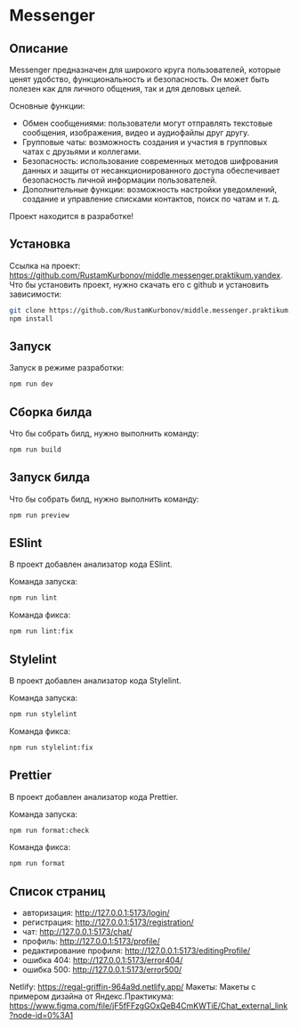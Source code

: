 # Messenger

## Описание

Messenger предназначен для широкого круга пользователей, которые ценят удобство, функциональность и безопасность. Он может быть полезен как для личного общения, так и для деловых целей.

Основные функции:

- Обмен сообщениями: пользователи могут отправлять текстовые сообщения, изображения, видео и аудиофайлы друг другу.
- Групповые чаты: возможность создания и участия в групповых чатах с друзьями и коллегами.
- Безопасность: использование современных методов шифрования данных и защиты от несанкционированного доступа обеспечивает безопасность личной информации пользователей.
- Дополнительные функции: возможность настройки уведомлений, создание и управление списками контактов, поиск по чатам и т. д.

Проект находится в разработке!

## Установка

Ссылка на проект: https://github.com/RustamKurbonov/middle.messenger.praktikum.yandex. Что бы установить проект, нужно скачать его с github и установить зависимости:

```bash
git clone https://github.com/RustamKurbonov/middle.messenger.praktikum.yandex.git
npm install
```

## Запуск

Запуск в режиме разработки:

```bash
npm run dev
```

## Сборка билда

Что бы собрать билд, нужно выполнить команду:

```bash
npm run build
```

## Запуск билда

Что бы собрать билд, нужно выполнить команду:

```bash
npm run preview
```

## ESlint

В проект добавлен анализатор кода ESlint.

Команда запуска:

```bash
npm run lint
```

Команда фикса:

```bash
npm run lint:fix
```

## Stylelint

В проект добавлен анализатор кода Stylelint.

Команда запуска:

```bash
npm run stylelint
```

Команда фикса:

```bash
npm run stylelint:fix
```

## Prettier

В проект добавлен анализатор кода Prettier.

Команда запуска:

```bash
npm run format:check
```

Команда фикса:

```bash
npm run format
```

## Список страниц

- авторизация: http://127.0.0.1:5173/login/
- регистрация: http://127.0.0.1:5173/registration/
- чат: http://127.0.0.1:5173/chat/
- профиль: http://127.0.0.1:5173/profile/
- редактирование профиля: http://127.0.0.1:5173/editingProfile/
- ошибка 404: http://127.0.0.1:5173/error404/
- ошибка 500: http://127.0.0.1:5173/error500/

Netlify: https://regal-griffin-964a9d.netlify.app/ Макеты: Макеты с примером дизайна от Яндекс.Практикума: https://www.figma.com/file/jF5fFFzgGOxQeB4CmKWTiE/Chat_external_link?node-id=0%3A1
